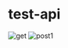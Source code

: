 # test-api

![get](https://user-images.githubusercontent.com/76432187/217810153-053727ae-a64b-478c-9d0e-fa862542ac33.jpg)
![post1](https://user-images.githubusercontent.com/76432187/217810162-2cf31e52-6d3d-44d0-8911-1e3371e44b47.jpg)
